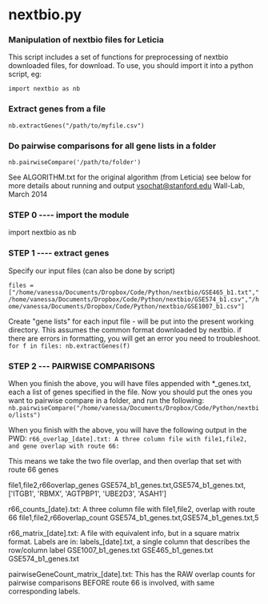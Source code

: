 # nextbio.py  
### Manipulation of nextbio files for Leticia

This script includes a set of functions for preprocessing of nextbio downloaded files, for download.  To use, you should import it into a python script, eg:

`import nextbio as nb`

### Extract genes from a file
`nb.extractGenes("/path/to/myfile.csv")`

### Do pairwise comparisons for all gene lists in a folder
`nb.pairwiseCompare('/path/to/folder')`

See ALGORITHM.txt for the original algorithm (from Leticia) 
see below for more details about running and output
vsochat@stanford.edu
Wall-Lab, March 2014


### STEP 0 ---- import the module
import nextbio as nb


### STEP 1 ---- extract genes

Specify our input files (can also be done by script)

`files = ["/home/vanessa/Documents/Dropbox/Code/Python/nextbio/GSE465_b1.txt","/home/vanessa/Documents/Dropbox/Code/Python/nextbio/GSE574_b1.csv","/home/vanessa/Documents/Dropbox/Code/Python/nextbio/GSE1007_b1.csv"]`

Create "gene lists" for each input file - will be put into the present working directory. This assumes the common format downloaded by nextbio.  if there are errors in formatting, you will get an error you need to troubleshoot.
`for f in files: nb.extractGenes(f)`

### STEP 2 --- PAIRWISE COMPARISONS
When you finish the above, you will have files appended with *_genes.txt, each a list of genes specified in the file.  Now you should put the ones you want to pairwise compare in a folder, and run the following:
`nb.pairwiseCompare("/home/vanessa/Documents/Dropbox/Code/Python/nextbio/lists")`

When you finish with the above, you will have the following output in the PWD:
`r66_overlap_[date].txt: A three column file with file1,file2, and gene overlap with route 66:`

This means we take the two file overlap, and then overlap that set with route 66 genes

file1,file2,r66overlap_genes
GSE574_b1_genes.txt,GSE574_b1_genes.txt,['ITGB1', 'RBMX', 'AGTPBP1', 'UBE2D3', 'ASAH1']

r66_counts_[date}.txt: A three column file with file1,file2, overlap with route 66
file1,file2,r66overlap_count
GSE574_b1_genes.txt,GSE574_b1_genes.txt,5

r66_matrix_[date].txt: A file with equivalent info, but in a square matrix format.  Labels are in:
labels_[date].txt, a single column that describes the row/column label
GSE1007_b1_genes.txt
GSE465_b1_genes.txt
GSE574_b1_genes.txt

pairwiseGeneCount_matrix_[date].txt:  This has the RAW overlap counts for pairwise comparisons BEFORE route 66 is involved, with same corresponding labels.
